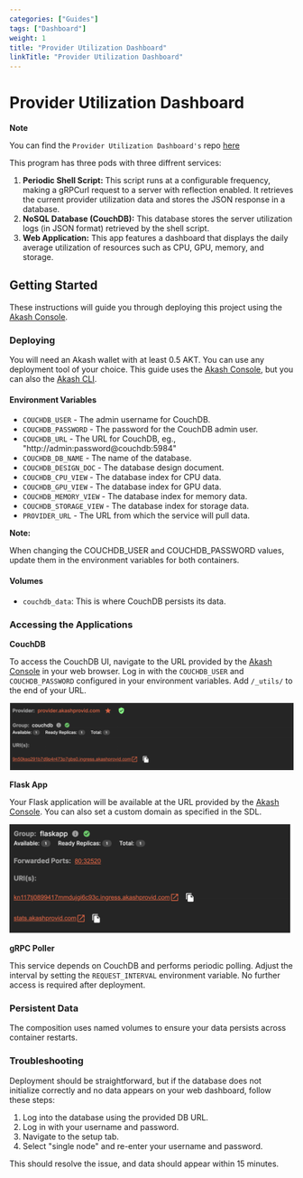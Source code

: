 ```yaml
---
categories: ["Guides"]
tags: ["Dashboard"]
weight: 1
title: "Provider Utilization Dashboard"
linkTitle: "Provider Utilization Dashboard"
---
```


# Provider Utilization Dashboard

**Note**

You can find the `Provider Utilization Dashboard's` repo [here](https://github.com/Zblocker64/provider-stats)



This program has three pods with three diffrent services:

1. **Periodic Shell Script:** This script runs at a configurable frequency, making a gRPCurl request to a server with reflection enabled. It retrieves the current provider utilization data and stores the JSON response in a database.
2. **NoSQL Database (CouchDB):** This database stores the server utilization logs (in JSON format) retrieved by the shell script.
3. **Web Application:** This app features a dashboard that displays the daily average utilization of resources such as CPU, GPU, memory, and storage.


## Getting Started

These instructions will guide you through deploying this project using the [Akash Console](https://console.akash.network).



### Deploying

You will need an Akash wallet with at least 0.5 AKT. You can use any deployment tool of your choice. This guide uses the [Akash Console](https://console.akash.network), but you can also the [Akash CLI](/docs/deployments/akash-cli/overview/).

#### Environment Variables

- `COUCHDB_USER` - The admin username for CouchDB.
- `COUCHDB_PASSWORD` - The password for the CouchDB admin user.
- `COUCHDB_URL` - The URL for CouchDB, eg., "http://admin:password@couchdb:5984"
- `COUCHDB_DB_NAME` - The name of the database.
- `COUCHDB_DESIGN_DOC` - The database design document.
- `COUCHDB_CPU_VIEW` - The database index for CPU data.
- `COUCHDB_GPU_VIEW` - The database index for GPU data.
- `COUCHDB_MEMORY_VIEW` - The database index for memory data.
- `COUCHDB_STORAGE_VIEW` - The database index for storage data.
- `PROVIDER_URL` - The URL from which the service will pull data.

**Note:**  

 When changing the COUCHDB_USER and COUCHDB_PASSWORD values, update them in the environment variables for both containers.

 #### Volumes

- `couchdb_data`: This is where CouchDB persists its data.

### Accessing the Applications

**CouchDB**

To access the CouchDB UI, navigate to the URL provided by the [Akash Console](https://console.akash.network) in your web browser. Log in with the `COUCHDB_USER` and `COUCHDB_PASSWORD` configured in your environment variables. Add `/_utils/` to the end of your URL.

![](../../assets/provider-stats1.png)

**Flask App**

Your Flask application will be available at the URL provided by the [Akash Console](https://console.akash.network). You can also set a custom domain as specified in the SDL.

![](../../assets/provider-stats2.png)

**gRPC Poller**

This service depends on CouchDB and performs periodic polling. Adjust the interval by setting the `REQUEST_INTERVAL` environment variable. No further access is required after deployment.

### Persistent Data

The composition uses named volumes to ensure your data persists across container restarts.

### Troubleshooting

Deployment should be straightforward, but if the database does not initialize correctly and no data appears on your web dashboard, follow these steps:

1. Log into the database using the provided DB URL.
2. Log in with your username and password.
3. Navigate to the setup tab.
4. Select "single node" and re-enter your username and password.

This should resolve the issue, and data should appear within 15 minutes.



